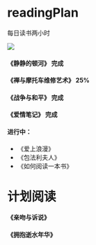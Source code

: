 # readingPlan
每日读书两小时

![](https://p3-juejin.byteimg.com/tos-cn-i-k3u1fbpfcp/96d36d1cb7ff463285b9cf9cf8e31e3b~tplv-k3u1fbpfcp-watermark.image)

#### 《静静的顿河》 完成

#### 《禅与摩托车维修艺术》 25%

####  《战争与和平》 完成

#### 《爱情笔记》 完成


#### 进行中： 

- 《爱上浪漫》 
- 《包法利夫人》
- 《如何阅读一本书》


# 计划阅读

#### 《亲吻与诉说》

#### 《拥抱逝水年华》



